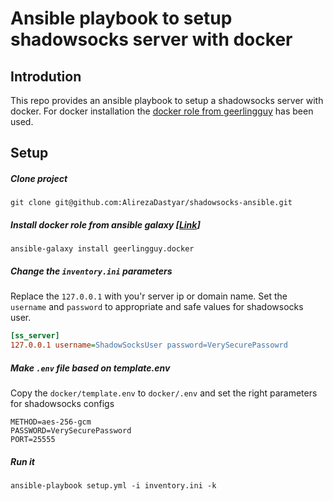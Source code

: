 # Ansible playbook to setup shadowsocks server with docker

## Introdution
This repo provides an ansible playbook to setup a shadowsocks server with docker.
For docker installation the [docker role from geerlingguy](https://github.com/geerlingguy/ansible-role-docker) has been used.

## Setup
##### Clone project
`git clone git@github.com:AlirezaDastyar/shadowsocks-ansible.git`

##### Install docker role from ansible galaxy [[Link](https://galaxy.ansible.com/geerlingguy/docker)]
`ansible-galaxy install geerlingguy.docker` 

##### Change the `inventory.ini` parameters 
Replace the `127.0.0.1` with you'r server ip or domain name.
Set the `username` and `password` to appropriate and safe values for shadowsocks user.
```ini
[ss_server]
127.0.0.1 username=ShadowSocksUser password=VerySecurePassowrd
```

#####  Make `.env` file based on template.env
Copy the `docker/template.env` to `docker/.env` and set the right parameters for shadowsocks configs
```properties
METHOD=aes-256-gcm
PASSWORD=VerySecurePassword
PORT=25555
```
##### Run it

`ansible-playbook setup.yml -i inventory.ini -k`
